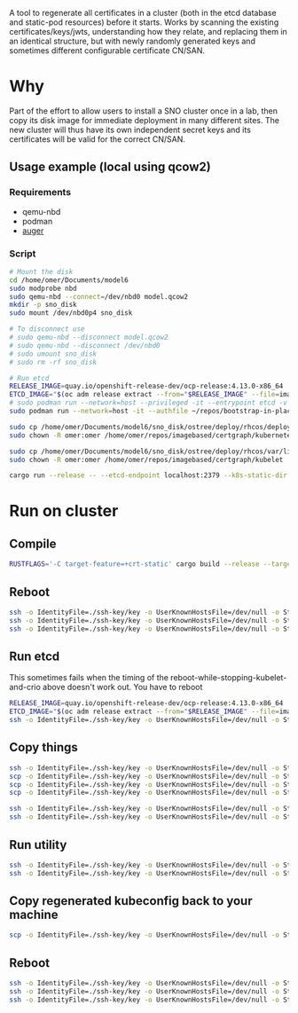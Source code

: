A tool to regenerate all certificates in a cluster (both in the etcd database
and static-pod resources) before it starts. Works by scanning the existing
certificates/keys/jwts, understanding how they relate, and replacing them in an
identical structure, but with newly randomly generated keys and sometimes
different configurable certificate CN/SAN.

# Why

Part of the effort to allow users to install a SNO cluster once in a lab, then
copy its disk image for immediate deployment in many different sites. The new
cluster will thus have its own independent secret keys and its certificates
will be valid for the correct CN/SAN.

## Usage example (local using qcow2)

### Requirements

* qemu-nbd
* podman 
* [auger](https://github.com/jpbetz/auger)

### Script

```bash
# Mount the disk 
cd /home/omer/Documents/model6
sudo modprobe nbd
sudo qemu-nbd --connect=/dev/nbd0 model.qcow2
mkdir -p sno_disk
sudo mount /dev/nbd0p4 sno_disk

# To disconnect use 
# sudo qemu-nbd --disconnect model.qcow2
# sudo qemu-nbd --disconnect /dev/nbd0 
# sudo umount sno_disk
# sudo rm -rf sno_disk

# Run etcd
RELEASE_IMAGE=quay.io/openshift-release-dev/ocp-release:4.13.0-x86_64
ETCD_IMAGE="$(oc adm release extract --from="$RELEASE_IMAGE" --file=image-references | jq '.spec.tags[] | select(.name == "etcd").from.name' -r)"
# sudo podman run --network=host --privileged -it --entrypoint etcd -v /var/lib/etcd:/store ${ETCD_IMAGE} --name editor --data-dir /store
sudo podman run --network=host -it --authfile ~/repos/bootstrap-in-place-poc/registry-config.json --entrypoint etcd -v $PWD/sno_disk/ostree/deploy/rhcos/var/lib/etcd:/store ${ETCD_IMAGE} --name editor --data-dir /store

sudo cp /home/omer/Documents/model6/sno_disk/ostree/deploy/rhcos/deploy/**/etc/kubernetes -r /home/omer/repos/imagebased/certgraph/
sudo chown -R omer:omer /home/omer/repos/imagebased/certgraph/kubernetes

sudo cp /home/omer/Documents/model6/sno_disk/ostree/deploy/rhcos/var/lib/kubelet -r /home/omer/repos/imagebased/certgraph/
sudo chown -R omer:omer /home/omer/repos/imagebased/certgraph/kubelet

cargo run --release -- --etcd-endpoint localhost:2379 --k8s-static-dir ./kubernetes --kubelet-dir ./kubelet
```

# Run on cluster

## Compile
```bash
RUSTFLAGS='-C target-feature=+crt-static' cargo build --release --target x86_64-unknown-linux-gnu
```

## Reboot

```bash
ssh -o IdentityFile=./ssh-key/key -o UserKnownHostsFile=/dev/null -o StrictHostKeyChecking=no core@192.168.126.10 sudo systemctl disable kubelet
ssh -o IdentityFile=./ssh-key/key -o UserKnownHostsFile=/dev/null -o StrictHostKeyChecking=no core@192.168.126.10 sudo systemctl disable crio
ssh -o IdentityFile=./ssh-key/key -o UserKnownHostsFile=/dev/null -o StrictHostKeyChecking=no core@192.168.126.10 sudo reboot 
```

## Run etcd

This sometimes fails when the timing of the reboot-while-stopping-kubelet-and-crio above doesn't work out. You have to reboot

```bash
RELEASE_IMAGE=quay.io/openshift-release-dev/ocp-release:4.13.0-x86_64
ETCD_IMAGE="$(oc adm release extract --from="$RELEASE_IMAGE" --file=image-references | jq '.spec.tags[] | select(.name == "etcd").from.name' -r)"
ssh -o IdentityFile=./ssh-key/key -o UserKnownHostsFile=/dev/null -o StrictHostKeyChecking=no core@192.168.126.10 sudo podman run --network=host --privileged --entrypoint etcd -v /var/lib/etcd:/store ${ETCD_IMAGE} --name editor --data-dir /store
```

## Copy things

```bash
ssh -o IdentityFile=./ssh-key/key -o UserKnownHostsFile=/dev/null -o StrictHostKeyChecking=no core@192.168.126.10 sudo mkdir -p /root/.local/bin
scp -o IdentityFile=./ssh-key/key -o UserKnownHostsFile=/dev/null -o StrictHostKeyChecking=no /home/omer/repos/imagebased/certgraph/target/x86_64-unknown-linux-gnu/release/certgraph core@192.168.126.10:certgraph
scp -o IdentityFile=./ssh-key/key -o UserKnownHostsFile=/dev/null -o StrictHostKeyChecking=no /home/omer/repos/auger/auger core@192.168.126.10:
scp -o IdentityFile=./ssh-key/key -o UserKnownHostsFile=/dev/null -o StrictHostKeyChecking=no /home/omer/repos/bootstrap-in-place-poc/sno-workdir/auth/kubeconfig core@192.168.126.10:

ssh -o IdentityFile=./ssh-key/key -o UserKnownHostsFile=/dev/null -o StrictHostKeyChecking=no core@192.168.126.10 sudo cp /home/core/auger /root/.local/bin/
ssh -o IdentityFile=./ssh-key/key -o UserKnownHostsFile=/dev/null -o StrictHostKeyChecking=no core@192.168.126.10 sudo cp /home/core/certgraph /root/.local/bin/
```

## Run utility

```bash
ssh -o IdentityFile=./ssh-key/key -o UserKnownHostsFile=/dev/null -o StrictHostKeyChecking=no core@192.168.126.10 sudo ulimit -n 999999
ssh -o IdentityFile=./ssh-key/key -o UserKnownHostsFile=/dev/null -o StrictHostKeyChecking=no core@192.168.126.10 sudo bash -ic "'certgraph --etcd-endpoint localhost:2379 --k8s-static-dir /etc/kubernetes --kubelet-dir /var/lib/kubelet --kubeconfig /home/core/kubeconfig'"
```

## Copy regenerated kubeconfig back to your machine
```bash
scp -o IdentityFile=./ssh-key/key -o UserKnownHostsFile=/dev/null -o StrictHostKeyChecking=no core@192.168.126.10:kubeconfig /home/omer/repos/bootstrap-in-place-poc/sno-workdir/auth/kubeconfig2
```

## Reboot
```bash
ssh -o IdentityFile=./ssh-key/key -o UserKnownHostsFile=/dev/null -o StrictHostKeyChecking=no core@192.168.126.10 sudo systemctl enable kubelet
ssh -o IdentityFile=./ssh-key/key -o UserKnownHostsFile=/dev/null -o StrictHostKeyChecking=no core@192.168.126.10 sudo systemctl enable crio
ssh -o IdentityFile=./ssh-key/key -o UserKnownHostsFile=/dev/null -o StrictHostKeyChecking=no core@192.168.126.10 sudo reboot 
```
